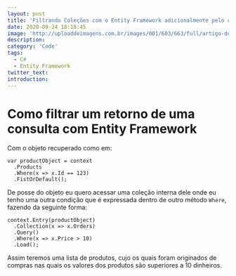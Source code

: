 ```yaml
---
layout: post
title: 'Filtrando Coleções com o Entity Framework adicionalmente pelo contexto'
date: 2020-09-24 18:18:45
image: 'http://uploaddeimagens.com.br/images/001/603/663/full/artigo-dotnet-framework.png?1536495814'
description:
category: 'Code'
tags:
  - C#
  - Entity Framework
twitter_text:
introduction:
---
```


# Como filtrar um retorno de uma consulta com Entity Framework

Com o objeto recuperado como em:

```
var productObject = context
  .Products
  .Where(x => x.Id == 123)
  .FistOrDefault();
```

De posse do objeto eu quero acessar uma coleção interna dele onde eu tenho uma outra condição que é expressada dentro de outro método `Where`, fazendo da seguinte forma:

```
context.Entry(productObject)
  .Collection(x => x.Orders)
  .Query()
  .Where(x => x.Price > 10)
  .Load();
```

Assim teremos uma lista de produtos, cujo os quais foram originados de compras nas quais os valores dos produtos são superiores a 10 dinheiros.
